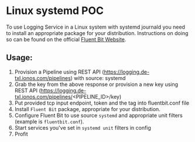 # Linux systemd POC
To use Logging Service in a Linux system with systemd journald you need to install an appropriate package for your distribution. Instructions on doing so can be found on the official [Fluent Bit Website](https://docs.fluentbit.io/manual/installation/getting-started-with-fluent-bit).
## Usage:
1. Provision a Pipeline using REST API (https://logging.de-txl.ionos.com/pipelines) with source: systemd
2. Grab the key from the above response or provision a new key using REST API (https://logging.de-txl.ionos.com/pipelines/<PIPELINE_ID>/key)
3. Put provided tcp input endpoint, token and the tag into fluentbit.conf file
4. Install `Fluent Bit` package, appropriate for your distribution.
5. Configure Fluent Bit to use source `systemd` and appropriate unit filters (example is `fluentbit.conf`). 
6. Start services you've set in `systemd unit` filters in config 
7. Profit
